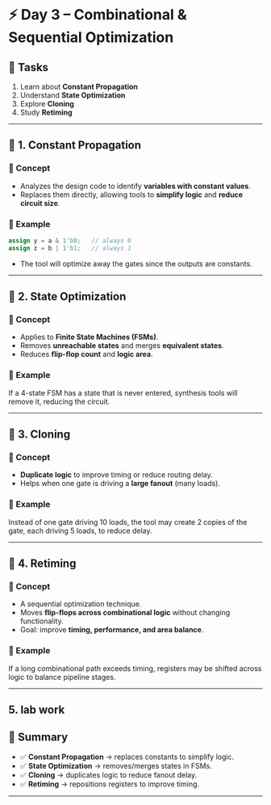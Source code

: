 # ⚡ Day 3 – Combinational & Sequential Optimization

## 📌 Tasks
1. Learn about **Constant Propagation**  
2. Understand **State Optimization**  
3. Explore **Cloning**  
4. Study **Retiming**  

---

## 🔹 1. Constant Propagation
### 📖 Concept
- Analyzes the design code to identify **variables with constant values**.  
- Replaces them directly, allowing tools to **simplify logic** and **reduce circuit size**.  

### 📝 Example
```verilog
assign y = a & 1'b0;   // always 0
assign z = b | 1'b1;   // always 1
```
- The tool will optimize away the gates since the outputs are constants.  

---

## 🔹 2. State Optimization
### 📖 Concept
- Applies to **Finite State Machines (FSMs)**.  
- Removes **unreachable states** and merges **equivalent states**.  
- Reduces **flip-flop count** and **logic area**.  

### 📝 Example
If a 4-state FSM has a state that is never entered, synthesis tools will remove it, reducing the circuit.  

---

## 🔹 3. Cloning
### 📖 Concept
- **Duplicate logic** to improve timing or reduce routing delay.  
- Helps when one gate is driving a **large fanout** (many loads).  

### 📝 Example
Instead of one gate driving 10 loads, the tool may create 2 copies of the gate, each driving 5 loads, to reduce delay.  

---

## 🔹 4. Retiming
### 📖 Concept
- A sequential optimization technique.  
- Moves **flip-flops across combinational logic** without changing functionality.  
- Goal: improve **timing, performance, and area balance**.  

### 📝 Example
If a long combinational path exceeds timing, registers may be shifted across logic to balance pipeline stages.  

---

## 5. lab work


## 🎯 Summary
- ✅ **Constant Propagation** → replaces constants to simplify logic.  
- ✅ **State Optimization** → removes/merges states in FSMs.  
- ✅ **Cloning** → duplicates logic to reduce fanout delay.  
- ✅ **Retiming** → repositions registers to improve timing.  

---

